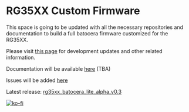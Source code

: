 # RG35XX Custom Firmware

This space is going to be updated with all the necessary repositories and documentation to build a full batocera firmware customized for the RG35XX.

Please visit [this page](https://ko-fi.com/acmeplus) for development updates and other related information.

Documentation will be available [here](https://rg35xx-cfw.github.io) (TBA)

Issues will be added [here](https://github.com/rg35xx-cfw/rg35xx-cfw.github.io/issues)

Latest release: [rg35xx_batocera_lite_alpha_v0.3](https://github.com/rg35xx-cfw/rg35xx-cfw.github.io/releases/tag/rg35xx_batocera_lite_alpha_v0.3)

[![ko-fi](https://ko-fi.com/img/githubbutton_sm.svg)](https://ko-fi.com/A0A1J951S)
